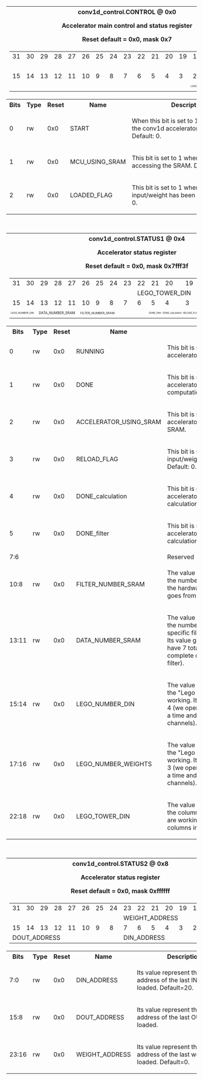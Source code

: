 <table class="regdef" id="Reg_control">
 <tr>
  <th class="regdef" colspan=5>
   <div>conv1d_control.CONTROL @ 0x0</div>
   <div><p>Accelerator main control and status register</p></div>
   <div>Reset default = 0x0, mask 0x7</div>
  </th>
 </tr>
<tr><td colspan=5><table class="regpic"><tr><td class="bitnum">31</td><td class="bitnum">30</td><td class="bitnum">29</td><td class="bitnum">28</td><td class="bitnum">27</td><td class="bitnum">26</td><td class="bitnum">25</td><td class="bitnum">24</td><td class="bitnum">23</td><td class="bitnum">22</td><td class="bitnum">21</td><td class="bitnum">20</td><td class="bitnum">19</td><td class="bitnum">18</td><td class="bitnum">17</td><td class="bitnum">16</td></tr><tr><td class="unused" colspan=16>&nbsp;</td>
</tr>
<tr><td class="bitnum">15</td><td class="bitnum">14</td><td class="bitnum">13</td><td class="bitnum">12</td><td class="bitnum">11</td><td class="bitnum">10</td><td class="bitnum">9</td><td class="bitnum">8</td><td class="bitnum">7</td><td class="bitnum">6</td><td class="bitnum">5</td><td class="bitnum">4</td><td class="bitnum">3</td><td class="bitnum">2</td><td class="bitnum">1</td><td class="bitnum">0</td></tr><tr><td class="unused" colspan=13>&nbsp;</td>
<td class="fname" colspan=1 style="font-size:27.272727272727273%">LOADED_FLAG</td>
<td class="fname" colspan=1 style="font-size:21.428571428571427%">MCU_USING_SRAM</td>
<td class="fname" colspan=1 style="font-size:60.0%">START</td>
</tr></table></td></tr>
<tr><th width=5%>Bits</th><th width=5%>Type</th><th width=5%>Reset</th><th>Name</th><th>Description</th></tr><tr><td class="regbits">0</td><td class="regperm">rw</td><td class="regrv">0x0</td><td class="regfn">START</td><td class="regde"><p>When this bit is set to 1 by software, the conv1d accelerator should start. Default: 0.</p></td><tr><td class="regbits">1</td><td class="regperm">rw</td><td class="regrv">0x0</td><td class="regfn">MCU_USING_SRAM</td><td class="regde"><p>This bit is set to 1 when the MCU is accessing the SRAM. Default: 0.</p></td><tr><td class="regbits">2</td><td class="regperm">rw</td><td class="regrv">0x0</td><td class="regfn">LOADED_FLAG</td><td class="regde"><p>This bit is set to 1 when the new input/weight has been loaded. Default: 0.</p></td></table>
<br>
<table class="regdef" id="Reg_status1">
 <tr>
  <th class="regdef" colspan=5>
   <div>conv1d_control.STATUS1 @ 0x4</div>
   <div><p>Accelerator status register</p></div>
   <div>Reset default = 0x0, mask 0x7fff3f</div>
  </th>
 </tr>
<tr><td colspan=5><table class="regpic"><tr><td class="bitnum">31</td><td class="bitnum">30</td><td class="bitnum">29</td><td class="bitnum">28</td><td class="bitnum">27</td><td class="bitnum">26</td><td class="bitnum">25</td><td class="bitnum">24</td><td class="bitnum">23</td><td class="bitnum">22</td><td class="bitnum">21</td><td class="bitnum">20</td><td class="bitnum">19</td><td class="bitnum">18</td><td class="bitnum">17</td><td class="bitnum">16</td></tr><tr><td class="unused" colspan=9>&nbsp;</td>
<td class="fname" colspan=5>LEGO_TOWER_DIN</td>
<td class="fname" colspan=2 style="font-size:31.57894736842105%">LEGO_NUMBER_WEIGHTS</td>
</tr>
<tr><td class="bitnum">15</td><td class="bitnum">14</td><td class="bitnum">13</td><td class="bitnum">12</td><td class="bitnum">11</td><td class="bitnum">10</td><td class="bitnum">9</td><td class="bitnum">8</td><td class="bitnum">7</td><td class="bitnum">6</td><td class="bitnum">5</td><td class="bitnum">4</td><td class="bitnum">3</td><td class="bitnum">2</td><td class="bitnum">1</td><td class="bitnum">0</td></tr><tr><td class="fname" colspan=2 style="font-size:40.0%">LEGO_NUMBER_DIN</td>
<td class="fname" colspan=3 style="font-size:56.25%">DATA_NUMBER_SRAM</td>
<td class="fname" colspan=3 style="font-size:50.0%">FILTER_NUMBER_SRAM</td>
<td class="unused" colspan=2>&nbsp;</td>
<td class="fname" colspan=1 style="font-size:27.272727272727273%">DONE_filter</td>
<td class="fname" colspan=1 style="font-size:18.75%">DONE_calculation</td>
<td class="fname" colspan=1 style="font-size:27.272727272727273%">RELOAD_FLAG</td>
<td class="fname" colspan=1 style="font-size:13.636363636363637%">ACCELERATOR_USING_SRAM</td>
<td class="fname" colspan=1 style="font-size:75.0%">DONE</td>
<td class="fname" colspan=1 style="font-size:42.857142857142854%">RUNNING</td>
</tr></table></td></tr>
<tr><th width=5%>Bits</th><th width=5%>Type</th><th width=5%>Reset</th><th>Name</th><th>Description</th></tr><tr><td class="regbits">0</td><td class="regperm">rw</td><td class="regrv">0x0</td><td class="regfn">RUNNING</td><td class="regde"><p>This bit is set to 1 when the accelerator is running. Default: 0.</p></td><tr><td class="regbits">1</td><td class="regperm">rw</td><td class="regrv">0x0</td><td class="regfn">DONE</td><td class="regde"><p>This bit is set to 1 when the accelerator has finished its computation. Default: 0.</p></td><tr><td class="regbits">2</td><td class="regperm">rw</td><td class="regrv">0x0</td><td class="regfn">ACCELERATOR_USING_SRAM</td><td class="regde"><p>This bit is set to 0 when the accelerator is not accessing the SRAM.</p></td><tr><td class="regbits">3</td><td class="regperm">rw</td><td class="regrv">0x0</td><td class="regfn">RELOAD_FLAG</td><td class="regde"><p>This bit is set to 1 when the new input/weight has to be loaded. Default: 0.</p></td><tr><td class="regbits">4</td><td class="regperm">rw</td><td class="regrv">0x0</td><td class="regfn">DONE_calculation</td><td class="regde"><p>This bit is set to 1 when the accelerator has finished the calculation. Default: 0.</p></td><tr><td class="regbits">5</td><td class="regperm">rw</td><td class="regrv">0x0</td><td class="regfn">DONE_filter</td><td class="regde"><p>This bit is set to 1 when the accelerator has finished calculation relative to that filter.</p></td><tr><td class="regbits">7:6</td><td></td><td></td><td></td><td>Reserved</td></tr><tr><td class="regbits">10:8</td><td class="regperm">rw</td><td class="regrv">0x0</td><td class="regfn">FILTER_NUMBER_SRAM</td><td class="regde"><p>The value of these bits represents the number of the filter on which the hardware is working. Its value goes from 0 to 7 (8 filters).</p></td><tr><td class="regbits">13:11</td><td class="regperm">rw</td><td class="regrv">0x0</td><td class="regfn">DATA_NUMBER_SRAM</td><td class="regde"><p>The value of these bits represents the number of iteration for that specific filter we are perfoming. Its value goes from 0 to 6 (we have 7 total execution to complete calculation over 1 filter).</p></td><tr><td class="regbits">15:14</td><td class="regperm">rw</td><td class="regrv">0x0</td><td class="regfn">LEGO_NUMBER_DIN</td><td class="regde"><p>The value of these bits represents the "Lego Block" on which we are working. Its value goes from 0 to 4 (we operate over 4 channels at a time and we totally have 16 channels).</p></td><tr><td class="regbits">17:16</td><td class="regperm">rw</td><td class="regrv">0x0</td><td class="regfn">LEGO_NUMBER_WEIGHTS</td><td class="regde"><p>The value of these bits represents the "Lego Block" on which we are working. Its value goes from 0 to 3 (we operate over 4 channels at a time and we totally have 16 channels).</p></td><tr><td class="regbits">22:18</td><td class="regperm">rw</td><td class="regrv">0x0</td><td class="regfn">LEGO_TOWER_DIN</td><td class="regde"><p>The value of these bits represents the column of input on which we are working. We totally have 18 columns in the SRAM.</p></td></table>
<br>
<table class="regdef" id="Reg_status2">
 <tr>
  <th class="regdef" colspan=5>
   <div>conv1d_control.STATUS2 @ 0x8</div>
   <div><p>Accelerator status register</p></div>
   <div>Reset default = 0x0, mask 0xffffff</div>
  </th>
 </tr>
<tr><td colspan=5><table class="regpic"><tr><td class="bitnum">31</td><td class="bitnum">30</td><td class="bitnum">29</td><td class="bitnum">28</td><td class="bitnum">27</td><td class="bitnum">26</td><td class="bitnum">25</td><td class="bitnum">24</td><td class="bitnum">23</td><td class="bitnum">22</td><td class="bitnum">21</td><td class="bitnum">20</td><td class="bitnum">19</td><td class="bitnum">18</td><td class="bitnum">17</td><td class="bitnum">16</td></tr><tr><td class="unused" colspan=8>&nbsp;</td>
<td class="fname" colspan=8>WEIGHT_ADDRESS</td>
</tr>
<tr><td class="bitnum">15</td><td class="bitnum">14</td><td class="bitnum">13</td><td class="bitnum">12</td><td class="bitnum">11</td><td class="bitnum">10</td><td class="bitnum">9</td><td class="bitnum">8</td><td class="bitnum">7</td><td class="bitnum">6</td><td class="bitnum">5</td><td class="bitnum">4</td><td class="bitnum">3</td><td class="bitnum">2</td><td class="bitnum">1</td><td class="bitnum">0</td></tr><tr><td class="fname" colspan=8>DOUT_ADDRESS</td>
<td class="fname" colspan=8>DIN_ADDRESS</td>
</tr></table></td></tr>
<tr><th width=5%>Bits</th><th width=5%>Type</th><th width=5%>Reset</th><th>Name</th><th>Description</th></tr><tr><td class="regbits">7:0</td><td class="regperm">rw</td><td class="regrv">0x0</td><td class="regfn">DIN_ADDRESS</td><td class="regde"><p>Its value represent the SRAM address of the last INPUT loaded. Default=20.</p></td><tr><td class="regbits">15:8</td><td class="regperm">rw</td><td class="regrv">0x0</td><td class="regfn">DOUT_ADDRESS</td><td class="regde"><p>Its value represent the SRAM address of the last OUTPUT loaded.</p></td><tr><td class="regbits">23:16</td><td class="regperm">rw</td><td class="regrv">0x0</td><td class="regfn">WEIGHT_ADDRESS</td><td class="regde"><p>Its value represent the SRAM address of the last weight loaded. Default=0.</p></td></table>
<br>
